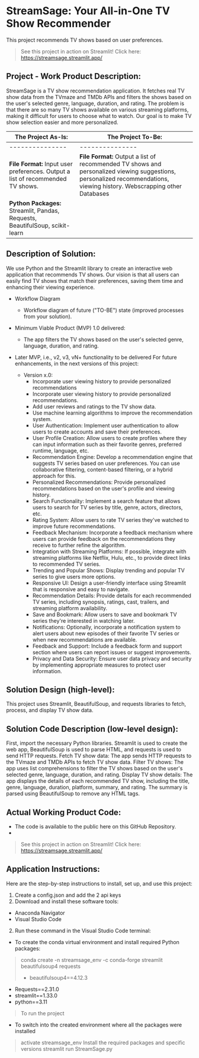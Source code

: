 # StreamSage: Your All-in-One TV Show Recommender

This project recommends TV shows based on user preferences.

> See this project in action on Streamlit! Click here: https://streamsage.streamlit.app/


## Project - Work Product Description:

StreamSage is a TV show recommendation application. It fetches real TV show data from the TVmaze and TMDb APIs and filters the shows based on the user's selected genre, language, duration, and rating. The problem is that there are so many TV shows available on various streaming platforms, making it difficult for users to choose what to watch. Our goal is to make TV show selection easier and more personalized.

| The Project As-Is: | The Project To-Be: |
| --------------- | --------------- |
| --------------- | --------------- |
| **File Format:** Input user preferences. Output a list of recommended TV shows. | **File Format:** Output a list of recommended TV shows and personalized viewing suggestions, personalized recommendations, viewing history. Webscrapping other Databases | 
| **Python Packages:** Streamlit, Pandas, Requests, BeautifulSoup,  scikit-learn |

## Description of Solution: 

We use Python and the Streamlit library to create an interactive web application that recommends TV shows. Our vision is that all users can easily find TV shows that match their preferences, saving them time and enhancing their viewing experience.

* Workflow Diagram

  * Workflow diagram of future ("TO-BE") state (improved processes from your solution).

* Minimum Viable Product (MVP) 1.0 delivered:

  * The app filters the TV shows based on the user's selected genre, language, duration, and rating.

* Later MVP, i.e., v2, v3, vN+ functionality to be delivered
For future enhancements, in the next versions of this project:
  * Version x.0:
    * Incorporate user viewing history to provide personalized recommendations
    * Incorporate user viewing history to provide personalized recommendations.
    * Add user reviews and ratings to the TV show data.
    * Use machine learning algorithms to improve the recommendation system.
    * User Authentication: Implement user authentication to allow users to create accounts and save their preferences.
    * User Profile Creation: Allow users to create profiles where they can input information such as their favorite genres, preferred runtime, language, etc.
    * Recommendation Engine: Develop a recommendation engine that suggests TV series based on user preferences. You can use collaborative filtering, content-based filtering, or a hybrid approach for this.
    * Personalized Recommendations: Provide personalized recommendations based on the user's profile and viewing history.
    * Search Functionality: Implement a search feature that allows users to search for TV series by title, genre, actors, directors, etc.
    * Rating System: Allow users to rate TV series they've watched to improve future recommendations.
    * Feedback Mechanism: Incorporate a feedback mechanism where users can provide feedback on the recommendations they receive to further refine the algorithm.
    * Integration with Streaming Platforms: If possible, integrate with streaming platforms like Netflix, Hulu, etc., to provide direct links to recommended TV series.
    * Trending and Popular Shows: Display trending and popular TV series to give users more options.
    * Responsive UI: Design a user-friendly interface using Streamlit that is responsive and easy to navigate.
    * Recommendation Details: Provide details for each recommended TV series, including synopsis, ratings, cast, trailers, and streaming platform availability.
    * Save and Bookmark: Allow users to save and bookmark TV series they're interested in watching later.
    * Notifications: Optionally, incorporate a notification system to alert users about new episodes of their favorite TV series or when new recommendations are available.
    * Feedback and Support: Include a feedback form and support section where users can report issues or suggest improvements.
    * Privacy and Data Security: Ensure user data privacy and security by implementing appropriate measures to protect user information.


## Solution Design (high-level):

This project uses Streamlit, BeautifulSoup, and requests libraries to fetch, process, and display TV show data.

## Solution Code Description (low-level design): 

First, import the necessary Python libraries. Streamlit is used to create the web app, BeautifulSoup is used to parse HTML, and requests is used to send HTTP requests.
Fetch TV show data: The app sends HTTP requests to the TVmaze and TMDb APIs to fetch TV show data.
Filter TV shows: The app uses list comprehensions to filter the TV shows based on the user's selected genre, language, duration, and rating.
Display TV show details: The app displays the details of each recommended TV show, including the title, genre, language, duration, platform, summary, and rating. The summary is parsed using BeautifulSoup to remove any HTML tags.

## Actual Working Product Code: 

* The code is available to the public here on this GitHub Repository. 
* 
> See this project in action on Streamlit! Click here: https://streamsage.streamlit.app/

## Application Instructions:

Here are the step-by-step instructions to install, set up, and use this project:

1. Create a config.json and add the 2 api keys
2. Download and install these software tools:
  * Anaconda Navigator
  * Visual Studio Code
2. Run these command in the Visual Studio Code terminal:
  * To create the conda virtual environment and install required Python packages:
> conda create -n streamsage_env -c conda-forge streamlit beautifulsoup4 requests
>  * beautifulsoup4==4.12.3
  * Requests==2.31.0
  * streamlit==1.33.0
  * python==3.11
> To run the project
  * To switch into the created environment where all the packages were installed
> activate streamsage_env
> Install the required packages and specific versions
> streamlit run StreamSage.py

